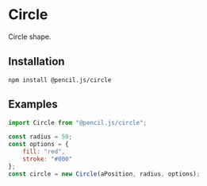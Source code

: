 # Circle

Circle shape.


## Installation

    npm install @pencil.js/circle


## Examples

```js
import Circle from "@pencil.js/circle";

const radius = 50;
const options = {
    fill: "red",
    stroke: "#000"
};
const circle = new Circle(aPosition, radius, options);
```

